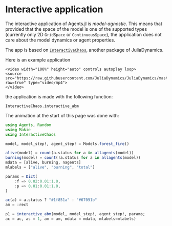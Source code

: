 # Interactive application
The interactive application of Agents.jl is _model-agnostic_.
This means that provided that the space of the model is one of the supported types (currently only 2D `GridSpace` or `ContinuousSpace`), the application does not care about the model dynamics or agent properties.

The app is based on [`InteractiveChaos`](https://juliadynamics.github.io/InteractiveChaos.jl/dev/), another package of JuliaDynamics.

Here is an example application

```@raw html
<video width="100%" height="auto" controls autoplay loop>
<source src="https://raw.githubusercontent.com/JuliaDynamics/JuliaDynamics/master/videos/interact/agents.mp4?raw=true" type="video/mp4">
</video>
```

the application is made with the following function:

```@docs
InteractiveChaos.interactive_abm
```

The animation at the start of this page was done with:
```julia
using Agents, Random
using Makie
using InteractiveChaos

model, model_step!, agent_step! = Models.forest_fire()

alive(model) = count(a.status for a in allagents(model))
burning(model) = count(!a.status for a in allagents(model))
mdata = [alive, burning, nagents]
mlabels = ["alive", "burning", "total"]

params = Dict(
    :f => 0.02:0.01:1.0,
    :p => 0.01:0.01:1.0,
)

ac(a) = a.status ? "#1f851a" : "#67091b"
am = :rect

p1 = interactive_abm(model, model_step!, agent_step!, params;
ac = ac, as = 1, am = am, mdata = mdata, mlabels=mlabels)
```
